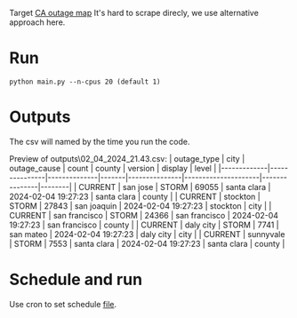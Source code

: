 Target [CA outage map](https://pgealerts.alerts.pge.com/outage-tools/outage-map/#)
It's hard to scrape direcly, we use alternative approach here.

# Run
```
python main.py --n-cpus 20 (default 1)
```
# Outputs
The csv will named by the time you run the code.

Preview of outputs\02_04_2024_21.43.csv:
| outage_type | city          | outage_cause | count | county        | version             | display       | level  |
|-------------|---------------|--------------|-------|---------------|---------------------|---------------|--------|
| CURRENT     | san jose      | STORM        | 69055 | santa clara   | 2024-02-04 19:27:23 | santa clara   | county |
| CURRENT     | stockton      | STORM        | 27843 | san joaquin   | 2024-02-04 19:27:23 | stockton      | city   |
| CURRENT     | san francisco | STORM        | 24366 | san francisco | 2024-02-04 19:27:23 | san francisco | county |
| CURRENT     | daly city     | STORM        | 7741  | san mateo     | 2024-02-04 19:27:23 | daly city     | city   |
| CURRENT     | sunnyvale     | STORM        | 7553  | santa clara   | 2024-02-04 19:27:23 | santa clara   | county |

# Schedule and run
Use cron to set schedule [file](schedule_n_run.sh).